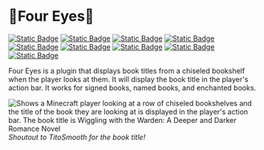 
# 📖Four Eyes📖
[![Static Badge](https://img.shields.io/badge/release-1.1.0-bisque)]()
[![Static Badge](https://img.shields.io/badge/license-MIT-plum)](https://github.com/FaultyFunctions/SoulGraves/blob/main/LICENSE.md)
[![Static Badge](https://img.shields.io/badge/paper-1.20.6%20--%201.21.x-skyblue)](https://papermc.org)
[![Static Badge](https://img.shields.io/badge/purpur-1.20.6%20--%201.21.x-e533ff)](https://purpurmc.org)
[![Static Badge](https://img.shields.io/badge/spigot-1.20.6%20--%201.21.x-d48c02)](https://spigotmc.org)
[![Static Badge](https://img.shields.io/badge/jdk-21-plum)]()
[![Static Badge](https://img.shields.io/badge/downloads-Modrinth-forestgreen)](https://modrinth.com/plugin/four-eyes)
[![Static Badge](https://img.shields.io/badge/downloads-Hangar-blue)](https://hangar.papermc.io/Faulty/FourEyes)
[![Static Badge](https://img.shields.io/badge/downloads-Spigot-d48c02)](https://www.spigotmc.org/resources/four-eyes.121067)

Four Eyes is a plugin that displays book titles from a chiseled bookshelf when the player looks at them. It will display the book title in the player's action bar. It works for signed books, named books, and enchanted books.

![Shows a Minecraft player looking at a row of chiseled bookshelves and the title of the book they are looking at is displayed in the player's action bar. The book title is Wiggling with the Warden: A Deeper and Darker Romance Novel](https://cdn.modrinth.com/data/gI22h7WU/images/aca80ac497cf70b6af260cd4279b93f2f7dd495b.png)<br>
<em>Shoutout to TitoSmooth for the book title!</em>
